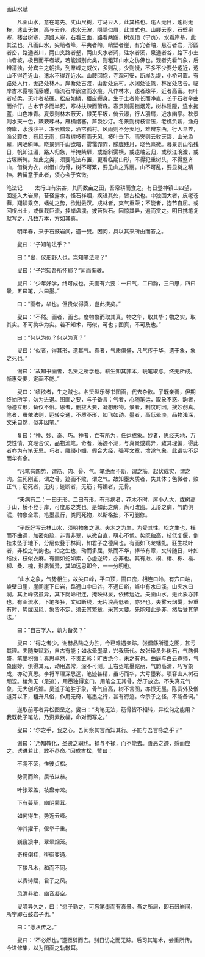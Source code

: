 画山水赋

　　凡画山水，意在笔先。丈山尺树，寸马豆人，此其格也。逺人无目，逺树无枝，逺山无皴，高与云齐。逺水无波，隠隠似眉，此其式也。山腰云塞，石壁泉塞，楼台树塞，道路人塞，石看三面，路看两蹊，树观顶〈宁页〉，水看岸基，此其法也。凡画山水，尖峭者峰，平夷者岭，峭壁者崖，有宂者岫，悬石者岩，形圆者峦，路通者川，两山夹路者壑，两山夹水者涧，注水者溪，泉通者谷，路下小土山者坡，极目而平者坂，若能辨别此类，则粗知山水之彷佛也。观者先看气象，后辨清浊，分宾主之朝揖，列羣峰之威仪，多则乱，少则慢，不多不少要分逺近，逺山不得连近山，逺水不得连近水。山腰回抱，寺观可安，断岸乱堤，小桥可置。有路处人行，无路处林木。岸断处古渡，山断处荒村。水阔处征帆，林宻处店舎。临岸古木露根而藤纒，临流石岸嵌空而水痕。凡作林木，逺者疎平，近者高宻。有叶者枝柔，无叶者枝硬。松皮如鳞，栢皮纒身。生于土者修长而净直，长于石者拳曲而伶仃。古木节多而半死，寒林扶疎而萧森。春景则雾锁烟笼，树林隠隠，逺水拖蓝，山色堆青。夏景则林木蔽天，緑芜平坂，倚云瀑，行人羽扇，近水幽亭。秋景则水天一色，簌簌疎林，雁横烟塞，芦袅沙汀。冬景则树枝雪压，老樵负薪，渔舟倚岸，水浅沙平，冻云黯淡，酒帘孤村。风雨则不分天地，难辨东西，行人伞笠，渔父蓑衣，有风无雨，但看树枝有雨无风，枝叶垂下。雨霁则云收天碧，山光添翠，网晒斜晖。晓景则千山欲曙，雾霭霏霏，朦胧残月，晓色熹微。暮景则山衔残日，帆卸江湄，路人归急，半掩柴扉，或烟斜雾横，或逺岫云归，或秋江晩渡，或古塜断碑。如此之类，须要笔法布置，更看临期山形，不得犯重树头，不得整齐山，借树为衣，树借山为骨，树不可繁，要见山之秀丽。山不可乱，要显树之精神。若留意于此者，须心会于玄微。

笔法记
　　太行山有洪谷，其间数亩之田，吾常耕而食之。有日登神镇山四望，回迹入大岩扉，苔径露水，怪石祥烟，疾进其处，皆古松也。中独围大者，皮老苍藓，翔鳞乘空，蟠虬之势，欲附云汉。成林者，爽气重荣；不能者，抱节自屈。或回根出土，或偃截巨流，挂岸盘溪，披苔裂石。因惊其异，遍而赏之。明日携笔复就写之，凡数万本，方如其真。

　　明年春，来于石鼓岩间，遇一叟。因问，具以其来所由而答之。

　　叟曰：“子知笔法乎？”

　　曰：“叟，仪形野人也，岂知笔法邪？”

　　叟曰：“子岂知吾所怀耶？”闻而惭骇。

　　叟曰：“少年好学，终可成也。夫画有六要：一曰气，二曰韵，三曰思，四曰景，五曰笔，六曰墨。”

　　曰：“画者，华也。但贵似得真，岂此挠矣。”

　　叟曰：“不然。画者，画也。度物象而取其真。物之华，取其华；物之实，取其实。不可执华为实。若不知术，苟似，可也；图真，不可及也。”

　　曰：“何以为似？何以为真？”

　　叟曰：“似者，得其形，遗其气。真者，气质俱盛，凡气传于华，遗于象，象之死也。”

　　谢曰：“故知书画者，名贤之所学也。耕生知其非本，玩笔取与，终无所成。惭惠受要，定画不能。”

　　叟曰：“嗜欲者，生之贼也。名贤纵乐琴书图画，代去杂欲。子既亲善，但期终始所学，勿为进退。图画之要，与子备言：气者，心随笔运，取象不惑。韵者，隐迹立形，备仪不俗。思者，删拔大要，凝想形物。景者，制度时因，搜妙创真。笔者，虽依法则，运转变通，不质不形，如飞如动。墨者，高低晕淡，品物浅深，文采自然，似非因笔。”

　　复曰：“神、妙、奇、巧。神者，亡有所为，任运成象。妙者，思经天地，万类性情，文理合仪，品物流笔。奇者，荡迹不测，与真景或乖异，致其理偏，得此者亦为有笔无思。巧者，雕缀小媚，假合大经，强写文章，增邈气象，此谓实不足而华有余。

　　“凡笔有四势，谓筋、肉、骨、气。笔绝而不断，谓之筋。起伏成实，谓之肉。生死刚正，谓之骨。迹画不败，谓之气。故知墨大质者，失其体；色微者，败正气；筋死者，无肉；迹断者，无筋；苟媚者，无骨。

　　“夫病有二：一曰无形，二曰有形。有形病者，花木不时，屋小人大，或树高于山，桥不登于岸，可度形之类也。是如此之病，尚可改图。无形之病，气韵俱泯，物象全乖，笔墨虽行，类同死物，以斯格拙，不可删修。

　　“子既好写云林山水，须明物象之源。夫木之为生，为受其性。松之生也，枉而不曲遇，加密如疏，非青非翠，从微自直，萌心不低。势既独高，枝低复偃，倒挂未坠于地下，分层似叠于林间，如君子之德风也。有画如飞龙蟠虬，狂生枝叶者，非松之气韵也。柏之生也，动而多屈，繁而不华，捧节有章，文转随日，叶如结线，枝似衣麻。有画如蛇如素，心虚逆转，亦非也。其有揪、桐、椿、栎、榆、柳、桑、槐，形质皆异，其如远思即合，一一分明也。

　　“山水之象，气势相生。故尖曰峰，平曰顶，圆曰峦，相连曰岭，有穴曰岫，峻壁曰崖，崖间崖下曰岩，路通山中曰谷，不通曰峪，峪中有水曰溪，山夹水曰涧。其上峰峦虽异，其下岗岭相连，掩映林泉，依稀远近。夫画山水，无此象亦非也。有画流水，下笔多狂，文如断线，无片浪高低者，亦非也。夫雾云烟霭，轻重有时，势或因风，象皆不定，须去其繁章，采其大要。先能知此是非，然后受其笔法。”

　　曰：“自古学人，孰为备矣？”

　　叟曰：“得之者少。谢赫品陆之为胜，今已难遇亲踪。张僧繇所遗之图，甚亏其理。夫随类赋彩，自古有能；如水晕墨章，兴我唐代。故张璪员外树石，气韵俱盛，笔墨积微；真思卓然，不贵五彩；旷古绝今，未之有也。曲庭与白云尊师，气象幽妙，俱得其元，动用逸常，深不可测。王右丞笔墨宛丽，气韵高清，巧写象成，亦动真思。李将军理深思远，笔迹甚精，虽巧而华，大亏墨彩。项容山人树石顽涩。棱角无（足追），用墨独得玄门，用笔全无其骨，然于放逸，不失真元气象，无大创巧媚。吴道子笔胜于象，骨气自高，树不言图，亦恨无墨。陈员外及僧道芬以下，粗升凡俗，作用无奇，笔墨之行，甚有行迹。今示子之径，不能备词。”

　　遂取前写者异松图呈之。叟曰：“肉笔无法，筋骨皆不相转，异松何之能用？我既教子笔法，乃资素数幅，命对而写之。”

　　叟曰：“尔之手，我之心。吾闻察其言而知其行。子能与吾言咏之乎？”

　　谢曰：“乃知教化，圣贤之职也。禄与不禄，而不能去。善恶之迹，感而应之。诱进若此，敢不恭命。”因成古松，赞曰：

　　不凋不荣，惟彼贞松。

　　势高而险，屈节以恭。

　　叶张翠盖，枝盘赤龙。

　　下有蔓草，幽阴蒙茸。

　　如何得生，势近云峰。

　　仰其擢干，偃举千重。

　　巍巍溪中，翠晕烟笼。

　　奇枝倒挂，徘徊变通。

　　下接凡木，和而不同。

　　以贵诗赋，君子之风。

　　风清非歇，幽音凝空。

　　叟嗟异久之，曰：“愿子勤之，可忘笔墨而有真景。吾之所居，即石鼓岩间，所字即石鼓岩子也。”

　　曰：“愿从传之。”

　　叟曰：“不必然也。”遂亟辞而去。别日访之而无踪。后习其笔术，尝重所传。今进修集，以为图画之轨辙耳。

